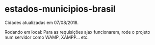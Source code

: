 # estados-municipios-brasil

Cidades atualizadas em 07/08/2018.

Rodando em local:
Para as requisições ajax funcionarem, rode o projeto num servidor como WAMP, XAMPP... etc.
